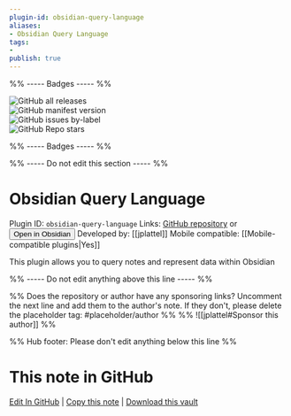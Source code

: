 ```yaml
---
plugin-id: obsidian-query-language
aliases:
- Obsidian Query Language
tags: 
- 
publish: true
---
```


%% ----- Badges ----- %%

![GitHub all releases](https://img.shields.io/github/downloads/jplattel/obsidian-query-language/total?color=573E7A&logo=github&style=for-the-badge)   
![GitHub manifest version](https://img.shields.io/github/manifest-json/v/jplattel/obsidian-query-language?color=573E7A&logo=github&style=for-the-badge)   
![GitHub issues by-label](https://img.shields.io/github/issues/jplattel/obsidian-query-language/help%20wanted?color=573E7A&logo=github&style=for-the-badge)   
![GitHub Repo stars](https://img.shields.io/github/stars/jplattel/obsidian-query-language?color=573E7A&logo=github&style=for-the-badge)

%% ----- Badges ----- %%

%% ----- Do not edit this section ----- %%

# Obsidian Query Language

Plugin ID: `obsidian-query-language`
Links: [GitHub repository](https://github.com/jplattel/obsidian-query-language) or [<button id=HH>Open in Obsidian</button>](obsidian://goto-plugin?id=obsidian-query-language)
Developed by: [[jplattel]]
Mobile compatible: [[Mobile-compatible plugins|Yes]]

This plugin allows you to query notes and represent data within Obsidian

%% ----- Do not edit anything above this line ----- %% 

%% Does the repository or author have any sponsoring links? Uncomment the next line and add them to the author's note. If they don't, please delete the placeholder tag: #placeholder/author %%
%% ![[jplattel#Sponsor this author]] %%

%% Hub footer: Please don't edit anything below this line %%

# This note in GitHub

<span class="git-footer">[Edit In GitHub](https://github.dev/obsidian-community/obsidian-hub/blob/main/02%20-%20Community%20Expansions/02.05%20All%20Community%20Expansions/Plugins/obsidian-query-language.md "git-hub-edit-note") | [Copy this note](https://raw.githubusercontent.com/obsidian-community/obsidian-hub/main/02%20-%20Community%20Expansions/02.05%20All%20Community%20Expansions/Plugins/obsidian-query-language.md "git-hub-copy-note") | [Download this vault](https://github.com/obsidian-community/obsidian-hub/archive/refs/heads/main.zip "git-hub-download-vault") </span>